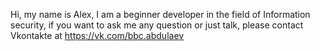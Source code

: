Hi, my name is Alex, I am a beginner developer in the field of Information security, if you want to ask me any question or just talk, please contact Vkontakte at https://vk.com/bbc.abdulaev
